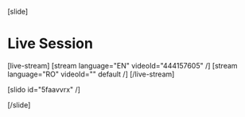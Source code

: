 [slide]
# Live Session

[live-stream]
[stream language="EN" videoId="444157605"  /]
[stream language="RO" videoId="" default /]
[/live-stream]

[slido id="5faavvrx" /]

[/slide]
